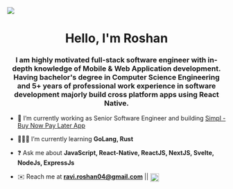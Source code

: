 <image src="https://media-exp1.licdn.com/dms/image/C4D03AQESPzrPyrsp6A/profile-displayphoto-shrink_200_200/0/1648577378805?e=2147483647&v=beta&t=jYadmzZRz65HXkZzm-t41l-yXBha-bH52ym9AQQR-FI" />
<h1 align="center">Hello, I'm Roshan</h1>
<h3 align="center">I am highly motivated full-stack software engineer with in-depth knowledge of Mobile & Web Application development. Having bachelor's degree in Computer Science Engineering and 5+ years of professional work experience in software development majorly build cross platform apps using React Native.</h3>

- 💼 I’m currently working as Senior Software Engineer and building [Simpl - Buy Now Pay Later App](https://apps.apple.com/in/app/simpl-pay-later/id1053447662)

- 👨🏻‍💻 I’m currently learning **GoLang, Rust**

- ❓ Ask me about **JavaScript, React-Native, ReactJS, NextJS, Svelte, NodeJs, ExpressJs**

- ✉️ Reach me at **ravi.roshan04@gmail.com**   ||   <a href="https://linkedin.com/in/roshansingh21" target="blank"><img align="center" src="https://raw.githubusercontent.com/rahuldkjain/github-profile-readme-generator/master/src/images/icons/Social/linked-in-alt.svg" alt="roshansingh21" height="20" width="20" /></a>
